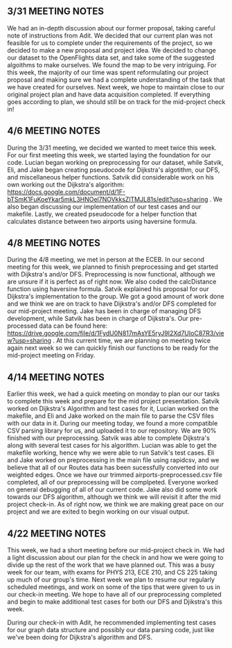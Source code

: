 ## 3/31 MEETING NOTES
We had an in-depth discussion about our former proposal, taking careful note of instructions from Adit. We decided that our current plan was not feasible for us to complete under the requirements of the project, so we decided to make a new proposal and project idea.
We decided to change our dataset to the OpenFlights data set, and take some of the suggested algoithms to make ourselves. We found the map to be very intriguing. For this week, the majority of our time was spent reformulating our project proposal and making sure we had a complete understanding of the task that we have created for ourselves. 
Next week, we hope to maintain close to our original project plan and have data acquisition completed. If everything goes according to plan, we should still be on track for the mid-project check in!

## 4/6 MEETING NOTES
During the 3/31 meeting, we decided we wanted to meet twice this week. For our first meeting this week, we started laying the foundation for our code. Lucian began working on preprocessing for our dataset, while Satvik, Eli, and Jake began creating pseudocode for Dijkstra's algotithm, our DFS, and miscellaneous helper functions. Satvik did considerable work on his own working out the Dijkstra's algorithm: https://docs.google.com/document/d/1F-bTSmK1FuKoeYkar5mkL3HNOel7NOVkksZlTMJL81s/edit?usp=sharing . We also began discussing our implementation of our test cases and our makefile. Lastly, we created pseudocode for a helper function that calculates distance between two airports using haversine formula. 

## 4/8 MEETING NOTES
During the 4/8 meeting, we met in person at the ECEB. In our second meeting for this week, we planned to finish preprocessing and get started with Dijkstra's and/or DFS. Preprocessing is now functional, although we are unsure if it is perfect as of right now. We also coded the calcDistance function using haversine formula. Satvik explained his proposal for our Dijkstra's implementation to the group. We got a good amount of work done and we think we are on track to have Dijkstra's and/or DFS completed for our mid-project meeting. Jake has been in charge of managing DFS development, while Satvik has been in charge of Dijkstra's. Our pre-processed data can be found here: https://drive.google.com/file/d/1FydU0N817mAsYE5ryJ9I2Xd7UIoC87R3/view?usp=sharing . At this current time, we are planning on meeting twice again next week so we can quickly finish our functions to be ready for the mid-project meeting on Friday. 

## 4/14 MEETING NOTES
Earlier this week, we had a quick meeting on monday to plan our our tasks to complete this week and prepare for the mid project presentation. Satvik worked on Dijkstra's Algorithm and test cases for it, Lucian worked on the makefile, and Eli and Jake worked on the main file to parse the CSV files with our data in it. During our meeting today, we found a more compatible CSV parsing library for us, and uploaded it to our repository. We are 90% finished with our preprocessing. Satvik was able to complete Dijkstra's along with several test cases for his algorithm. Lucian was able to get the makefile working, hence why we were able to run Satvik's test cases. Eli and Jake worked on preprocessing in the main file using rapidcsv, and we believe that all of our Routes data has been sucessfully converted into our weighted edges. Once we have our trimmed airports-preprocessed.csv file completed, all of our preprocessing will be complpeted. Everyone worked on general debugging of all of our current code. Jake also did some work towards our DFS algorithm, although we think we will revisit it after the mid project check-in. As of right now, we think we are making great pace on our project and we are exited to begin working on our visual output.

## 4/22 MEETING NOTES
This week, we had a short meeting before our mid-project check in. We had a light discussion about our plan for the check in and how we were going to divide up the rest of the work that we have planned out. This was a busy week for our team, with exams for PHYS 213, ECE 210, and CS 225 taking up much of our group's time. Next week we plan to resume our regularly scheduled meetings, and work on some of the tips that were given to us in our check-in meeting. We hope to have all of our preprocessing completed and begin to make additional test cases for both our DFS and Djikstra's this week.

During our check-in with Adit, he recommended implementing test cases for our graph data structure and possibly our data parsing code, just like we've been doing for Dijkstra's algorithm and DFS.
